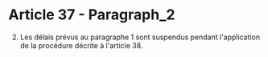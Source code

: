 # Article 37 - Paragraph_2

2. Les délais prévus au paragraphe 1 sont suspendus pendant l'application de la procédure décrite à l'article 38.